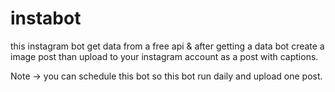# instabot

this instagram bot get data from a free api & after getting a data bot create a image post than upload to your instagram account as a post with captions.

Note -> you can schedule this bot so this bot run daily and upload one post. 


